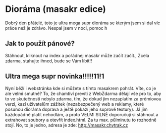 # Dioráma (masakr edice)

Dobrý den přátelé, toto je ultra mega supr dioráma se kterým jsem si dal víc práce než je zdrávo. Nespal jsem v noci, pomoc h

## Jak to použít pánové?
Stáhnout, kliknout na index a pořádnej masakr může začít začít.,
Zcela zdarma, stahujte ihned, bude se Vám líbit!!

## Ultra mega supr novinka!!!!!11!1
Nyní běží i webstránka kde si můžete s tímto masakrem pohrát.
Víte, co je ale velmi smutné? To, že chamtiví prevíti z WebZdarma dělají vše pro to, aby to ve skutečnosti nebylo zdarma, tím, že dokud jim nezaplatím za prémiovou verzi, kazí uživatelům zážitek (nezabezpečený web a reklamy, které posunou dioráma doprava a ještě pokazí jeho suprové textury). Já jim každopádně platit nehodlám, a proto VELMI SILNĚ doporučuji si stáhnout a extrahovat soubory a otevřít index.html. Za tu max. půlminutu to rozhodně stojí.
No, to je jedno, adresa je zde: <http://masakr.chytrak.cz>
